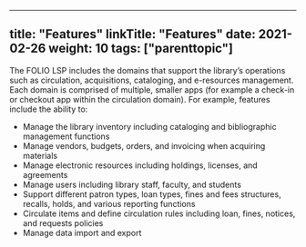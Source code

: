 
---
title: "Features"
linkTitle: "Features"
date: 2021-02-26
weight: 10
tags: ["parenttopic"]
---
The FOLIO LSP includes the domains that support the library’s operations such as circulation, acquisitions, cataloging, and e-resources management. Each domain is comprised of multiple, smaller apps (for example a check-in or checkout app within the circulation domain). For example, features include the ability to:

* Manage the library inventory including cataloging and bibliographic management functions
* Manage vendors, budgets, orders, and invoicing when acquiring materials
* Manage electronic resources including holdings, licenses, and agreements
* Manage users including library staff, faculty, and students
* Support different patron types, loan types, fines and fees structures, recalls, holds, and various reporting functions
* Circulate items and define circulation rules including loan, fines, notices, and requests policies
* Manage data import and export
